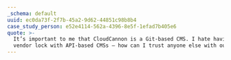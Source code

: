 ```yaml
---
_schema: default
uuid: ec0da73f-2f7b-45a2-9d62-44851c98b8b4
case_study_person: e52e4114-562a-4396-8e5f-1efad7b405e6
quote: >-
  It’s important to me that CloudCannon is a Git-based CMS. I hate having a
  vendor lock with API-based CMSs — how can I trust anyone else with our data?
---
```

